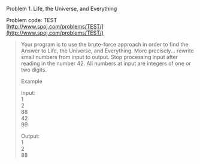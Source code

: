 Problem 1. Life, the Universe, and Everything

Problem code: TEST<br>
[http://www.spoj.com/problems/TEST/](http://www.spoj.com/problems/TEST/)

> Your program is to use the brute-force approach in order to find the Answer to Life, the Universe, and Everything. More precisely... rewrite small numbers from input to output. Stop processing input after reading in the number 42. All numbers at input are integers of one or two digits.
> 
> 
> Example
> 
> Input:<br>
> 1<br>
> 2<br>
> 88<br>
> 42<br>
> 99<br>
> 
> Output:<br>
> 1<br>
> 2<br>
> 88<br>